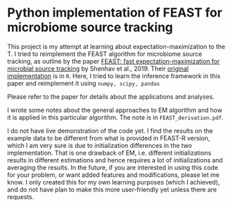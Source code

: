 # Python implementation of FEAST for microbiome source tracking
This project is my attempt at learning about expectation-maximization to the T. I tried to reimplement the FEAST algorithm for microbiome source tracking, as outline by the paper [FEAST: fast expectation-maximization for microbial source tracking](https://www.nature.com/articles/s41592-019-0431-x#:~:text=FEAST%20is%20a%20highly%20efficient,each%20of%20the%20source%20environments.) by Shenhav et al., 2019. Their [original implementation](https://github.com/cozygene/FEAST) is in ```R```. Here, I tried to learn the inference framework in this paper and reimplement it using ```numpy, scipy, pandas```

Please refer to the paper for details about the applications and analyses. 

I wrote some notes about the general approaches to EM algorithm and how it is applied in this particular algorithm. The note is in ```FEAST_derivation.pdf```. 

I do not have live demonstration of the code yet. I find the results on the example data to be different from what is provided in FEAST-R version, which I am very sure is due to initialization differences in the two implementation. That is one drawback of EM, i.e. different initializations results in different estimations and hence requires a lot of initializations and averaging the results. In the future, if you are interested in using this code for your problem, or want added features and modifications, please let me know. I only created this for my own learning purposes (which I achieved), and do not have plan to make this more user-friendly yet unless there are requests. 